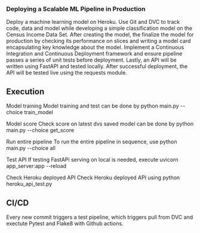
### Deploying a Scalable ML Pipeline in Production

Deploy a machine learning model on Heroku. Use Git and DVC to track code, data and model while developing a simple classification model on the Census Income Data Set. After creating the model, the finalize the model for production by checking its performance on slices and writing a model card encapsulating key knowledge about the model. Implement a Continuous Integration and Continuous Deployment framework and ensure pipeline passes a series of unit tests before deployment. Lastly, an API will be written using FastAPI and tested locally. After successful deployment, the API will be tested live using the requests module.

## Execution

Model training
Model training and test can be done by python main.py --choice train_model

Model score
Check score on latest dvs saved model can be done by python main.py --choice get_score

Run entire pipeline
To run the entire pipeline in sequence, use python main.py --choice all

Test API
If testing FastAPi serving on local is needed, execute uvicorn app_server:app --reload

Check Heroku deployed API
Check Heroku deployed API using python heroku_api_test.py

## CI/CD
Every new commit triggers a test pipeline, which triggers pull from DVC and exectute Pytest and Flake8 with Github actions.  


